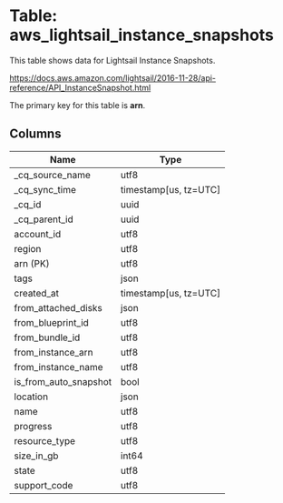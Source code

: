 # Table: aws_lightsail_instance_snapshots

This table shows data for Lightsail Instance Snapshots.

https://docs.aws.amazon.com/lightsail/2016-11-28/api-reference/API_InstanceSnapshot.html

The primary key for this table is **arn**.

## Columns

| Name          | Type          |
| ------------- | ------------- |
|_cq_source_name|utf8|
|_cq_sync_time|timestamp[us, tz=UTC]|
|_cq_id|uuid|
|_cq_parent_id|uuid|
|account_id|utf8|
|region|utf8|
|arn (PK)|utf8|
|tags|json|
|created_at|timestamp[us, tz=UTC]|
|from_attached_disks|json|
|from_blueprint_id|utf8|
|from_bundle_id|utf8|
|from_instance_arn|utf8|
|from_instance_name|utf8|
|is_from_auto_snapshot|bool|
|location|json|
|name|utf8|
|progress|utf8|
|resource_type|utf8|
|size_in_gb|int64|
|state|utf8|
|support_code|utf8|